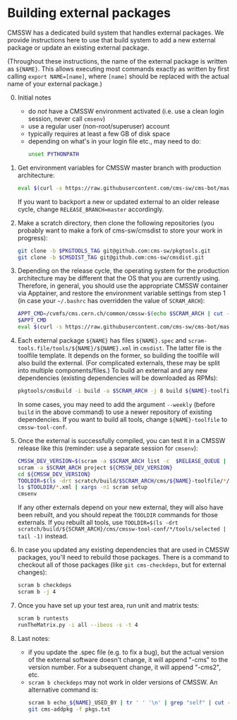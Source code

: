 # Building external packages

CMSSW has a dedicated build system that handles external packages.
We provide instructions here to use that build system to add a new external package or update an existing external package.

(Throughout these instructions, the name of the external package is written as `${NAME}`.
This allows executing most commands exactly as written by first calling `export NAME=[name]`,
where `[name]` should be replaced with the actual name of your external package.)

0. Initial notes

    * do *not* have a CMSSW environment activated (i.e. use a clean login session, never call `cmsenv`)
    * use a regular user (non-root/superuser) account
    * typically requires at least a few GB of disk space
    * depending on what's in your login file etc., may need to do:
      ```bash
      unset PYTHONPATH
      ```

1. Get environment variables for CMSSW master branch with production architecture:
    ```bash
    eval $(curl -s https://raw.githubusercontent.com/cms-sw/cms-bot/master/config.map | grep 'RELEASE_BRANCH=master' | grep 'PROD_ARCH=1')
    ```
    If you want to backport a new or updated external to an older release cycle, change `RELEASE_BRANCH=master` accordingly.

2. Make a scratch directory, then clone the following repositories (you probably want to make a fork of cms-sw/cmsdist to store your work in progress):
    ```bash
    git clone -b $PKGTOOLS_TAG git@github.com:cms-sw/pkgtools.git
    git clone -b $CMSDIST_TAG git@github.com:cms-sw/cmsdist.git
    ```

3. Depending on the release cycle, the operating system for the production architecture may be different that the OS that you are currently using.
Therefore, in general, you should use the appropriate CMSSW container via Apptainer, and restore the environment variable settings from step 1
(in case your `~/.bashrc` has overridden the value of `SCRAM_ARCH`):
    ```bash
    APPT_CMD=/cvmfs/cms.cern.ch/common/cmssw-$(echo $SCRAM_ARCH | cut -d_ -f1)
    $APPT_CMD
    eval $(curl -s https://raw.githubusercontent.com/cms-sw/cms-bot/master/config.map | grep 'RELEASE_BRANCH=master' | grep 'PROD_ARCH=1')
    ```

4. Each external package `${NAME}` has files `${NAME}.spec` and `scram-tools.file/tools/${NAME}/${NAME}.xml` in `cmsdist`.
The latter file is the toolfile template. It depends on the former, so building the toolfile will also build the external.
(For complicated externals, these may be split into multiple components/files.)
To build an external and any new dependencies (existing dependencies will be downloaded as RPMs):
    ```bash
    pkgtools/cmsBuild -i build -a $SCRAM_ARCH -j 8 build ${NAME}-toolfile
    ```
    In some cases, you may need to add the argument `--weekly` (before `build` in the above command) to use a newer repository of existing dependencies.
    If you want to build all tools, change `${NAME}-toolfile` to `cmssw-tool-conf`.

5. Once the external is successfully compiled, you can test it in a CMSSW release like this (reminder: use a separate session for `cmsenv`):
    ```bash
    CMSSW_DEV_VERSION=$(scram -a $SCRAM_ARCH list -c  $RELEASE_QUEUE | tail -1 | awk '{print $2}')
    scram -a $SCRAM_ARCH project ${CMSSW_DEV_VERSION}
    cd ${CMSSW_DEV_VERSION}
    TOOLDIR=$(ls -drt scratch/build/$SCRAM_ARCH/cms/${NAME}-toolfile/*/etc/scram.d/ | tail -1)
    ls $TOOLDIR/*.xml | xargs -n1 scram setup
    cmsenv
    ```
    If any other externals depend on your new external, they will also have been rebuilt, and you should repeat the `TOOLDIR` commands for those externals.
    If you rebuilt all tools, use `TOOLDIR=$(ls -drt scratch/build/${SCRAM_ARCH}/cms/cmssw-tool-conf/*/tools/selected | tail -1)` instead.

6. In case you updated any existing dependencies that are used in CMSSW packages, you'll need to rebuild those packages.
There is a command to checkout all of those packages (like `git cms-checkdeps`, but for external changes):
    ```bash
    scram b checkdeps
    scram b -j 4
    ```

7. Once you have set up your test area, run unit and matrix tests:
    ```bash
    scram b runtests
    runTheMatrix.py -i all --ibeos -s -t 4
    ```

8. Last notes:
    * if you update the .spec file (e.g. to fix a bug), but the actual version of the external software doesn't change, it will append "-cms" to the version number. For a subsequent change, it will append "-cms2", etc.
    * `scram b checkdeps` may not work in older versions of CMSSW. An alternative command is:
      ```bash
      scram b echo_${NAME}_USED_BY | tr ' ' '\n' | grep "self" | cut -d'/' -f2-3 | sort -u > pkgs.txt
      git cms-addpkg -f pkgs.txt
      ```

